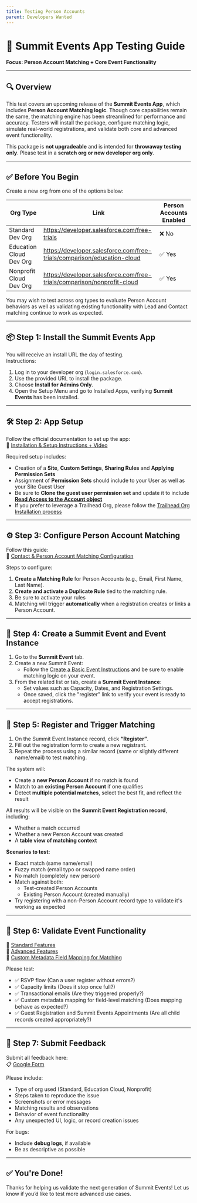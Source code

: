 ```yaml
---
title: Testing Person Accounts
parent: Developers Wanted
---
```


# 🧪 Summit Events App Testing Guide  
**Focus: Person Account Matching + Core Event Functionality**

---

## 🔍 Overview

This test covers an upcoming release of the **Summit Events App**, which includes **Person Account Matching logic**. Though core capabilities remain the same, the matching engine has been streamlined for performance and accuracy. Testers will install the package, configure matching logic, simulate real-world registrations, and validate both core and advanced event functionality.

This package is **not upgradeable** and is intended for **throwaway testing only**. Please test in a **scratch org or new developer org only**.

---

## ✅ Before You Begin

Create a new org from one of the options below:

| Org Type | Link | Person Accounts Enabled |
|----------|------|--------------------------|
| Standard Dev Org | https://developer.salesforce.com/free-trials | ❌ No |
| Education Cloud Dev Org | https://developer.salesforce.com/free-trials/comparison/education-cloud | ✅ Yes |
| Nonprofit Cloud Dev Org | https://developer.salesforce.com/free-trials/comparison/nonprofit-cloud | ✅ Yes |

You may wish to test across org types to evaluate Person Account behaviors as well as validating existing functionality with Lead and Contact matching continue to work as expected.

---

## 📦 Step 1: Install the Summit Events App

You will receive an install URL the day of testing.  
Instructions:

1. Log in to your developer org (`login.salesforce.com`).
2. Use the provided URL to install the package.
3. Choose **Install for Admins Only**.
4. Open the Setup Menu and go to Installed Apps, verifying **Summit Events** has been installed.
---

## 🛠 Step 2: App Setup

Follow the official documentation to set up the app:  
🔗 [Installation & Setup Instructions + Video](https://sfdo-community-sprints.github.io/summit-events-app-documentation/docs/Getting-Started/Installing/)

Required setup includes:

- Creation of a **Site**, **Custom Settings**, **Sharing Rules** and **Applying Permission Sets**
- Assignment of **Permission Sets** should include to your User as well as your Site Guest User
- Be sure to **Clone the guest user permission set** and update it to include [**Read Access to the Account object**](https://sfdo-community-sprints.github.io/summit-events-app-documentation/docs/Getting-Started/Installing/#create-a-custom-permission-set-for-the-guest-user)
- If you prefer to leverage a Trailhead Org, please follow the [Trailhead Org Installation process](https://sfdo-community-sprints.github.io/summit-events-app-documentation/docs/Getting-Started/trailhead-install/)

---

## ⚙️ Step 3: Configure Person Account Matching

Follow this guide:  
🔗 [Contact & Person Account Matching Configuration](https://sfdo-community-sprints.github.io/summit-events-app-documentation/docs/advanced-features/Contact-Matching/)

Steps to configure:

1. **Create a Matching Rule** for Person Accounts (e.g., Email, First Name, Last Name).
2. **Create and activate a Duplicate Rule** tied to the matching rule.
3. Be sure to activate your rules
4. Matching will trigger **automatically** when a registration creates or links a Person Account.

---

## 📅 Step 4: Create a Summit Event and Event Instance

1. Go to the **Summit Event** tab.
2. Create a new Summit Event:
   - Follow the [Create a Basic Event Instructions](https://sfdo-community-sprints.github.io/summit-events-app-documentation/docs/Getting-Started/create-basic-event/) and be sure to enable matching logic on your event.
3. From the related list or tab, create a **Summit Event Instance**:
   - Set values such as Capacity, Dates, and Registration Settings.
   - Once saved, click the "register" link to verify your event is ready to accept registrations.

---

## 👥 Step 5: Register and Trigger Matching

1. On the Summit Event Instance record, click **“Register”**.
2. Fill out the registration form to create a new registrant.
3. Repeat the process using a similar record (same or slightly different name/email) to test matching.

The system will:

- Create a **new Person Account** if no match is found
- Match to an **existing Person Account** if one qualifies
- Detect **multiple potential matches**, select the best fit, and reflect the result

All results will be visible on the **Summit Event Registration record**, including:

- Whether a match occurred
- Whether a new Person Account was created
- A **table view of matching context**

**Scenarios to test:**

- Exact match (same name/email)
- Fuzzy match (email typo or swapped name order)
- No match (completely new person)
- Match against both:
   - Test-created Person Accounts
   - Existing Person Account (created manually)
- Try registering with a non-Person Account record type to validate it's working as expected

---

## 🧪 Step 6: Validate Event Functionality

🔗 [Standard Features](https://sfdo-community-sprints.github.io/summit-events-app-documentation/docs/standard-features/)  
🔗 [Advanced Features](https://sfdo-community-sprints.github.io/summit-events-app-documentation/docs/advanced-features/)  
🔗 [Custom Metadata Field Mapping for Matching](https://sfdo-community-sprints.github.io/summit-events-app-documentation/docs/advanced-features/Contact-Matching/#custom-metadata-for-field-mapping)

Please test:

- ✅ RSVP flow (Can a user register without errors?)
- ✅ Capacity limits (Does it stop once full?)
- ✅ Transactional emails (Are they triggered properly?)
- ✅ Custom metadata mapping for field-level matching (Does mapping behave as expected?)
- ✅ Guest Registration and Summit Events Appointments (Are all child records created appropriately?)

---

## 📝 Step 7: Submit Feedback

Submit all feedback here:  
📋 [Google Form](https://forms.gle/LDMYekkdJoLvYah66)

Please include:

- Type of org used (Standard, Education Cloud, Nonprofit)
- Steps taken to reproduce the issue
- Screenshots or error messages
- Matching results and observations
- Behavior of event functionality
- Any unexpected UI, logic, or record creation issues

For bugs:

- Include **debug logs**, if available
- Be as descriptive as possible

---

## ✅ You're Done!

Thanks for helping us validate the next generation of Summit Events! Let us know if you’d like to test more advanced use cases.

